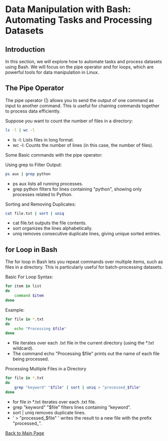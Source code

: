 # Data Manipulation with Bash: Automating Tasks and Processing Datasets

## Introduction

In this section, we will explore how to automate tasks and process datasets using Bash. We will focus on the pipe operator and for loops, which are powerful tools for data manipulation in Linux.

## The Pipe Operator

The pipe operator (|) allows you to send the output of one command as input to another command. This is useful for chaining commands together to process data efficiently.

Suppose you want to count the number of files in a directory:

```bash 
ls -l | wc -l
```

- ls -l: Lists files in long format.
- wc -l: Counts the number of lines (in this case, the number of files).

Some Basic commands with the pipe operator:

Using grep to Filter Output:

```bash 
ps aux | grep python
```
- ps aux lists all running processes.
- grep python filters for lines containing "python", showing only processes related to Python.

Sorting and Removing Duplicates:

```bash 
cat file.txt | sort | uniq
```
- cat file.txt outputs the file contents.
- sort organizes the lines alphabetically.
- uniq removes consecutive duplicate lines, giving unique sorted entries.

## for Loop in Bash

The for loop in Bash lets you repeat commands over multiple items, such as files in a directory. This is particularly useful for batch-processing datasets.

Basic For Loop Syntax:

```bash 
for item in list
do
    command $item
done
```

Example:

```bash 
for file in *.txt
do
    echo "Processing $file"
done
```

- file iterates over each .txt file in the current directory (using the *.txt wildcard).
- The command echo "Processing $file" prints out the name of each file being processed.

Processing Multiple Files in a Directory

```bash 
for file in *.txt
do
    grep "keyword" "$file" | sort | uniq > "processed_$file"
done
```

- for file in *.txt iterates over each .txt file.
- grep "keyword" "$file" filters lines containing "keyword".
- sort | uniq removes duplicate lines.
- ' > "processed_$file" '  writes the result to a new file with the prefix "processed_".


[Back to Main Page](./README.md)